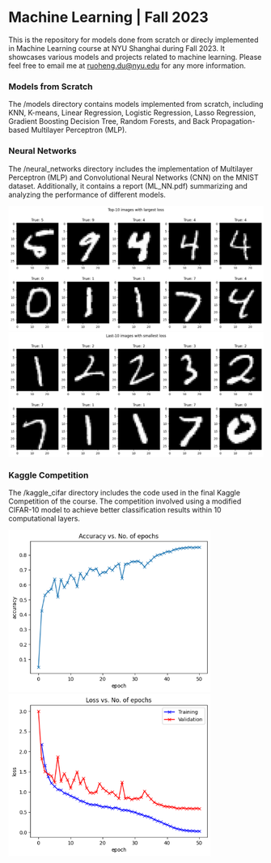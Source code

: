 # Machine Learning | Fall 2023
This is the repository for models done from scratch or direcly implemented in Machine Learning course at NYU Shanghai during Fall 2023. It showcases various models and projects related to machine learning. Please feel free to email me at ruoheng.du@nyu.edu for any more information.

### Models from Scratch
The /models directory contains models implemented from scratch, including KNN, K-means, Linear Regression, Logistic Regression, Lasso Regression, Gradient Boosting Decision Tree, Random Forests, and Back Propagation-based Multilayer Perceptron (MLP).

### Neural Networks
The /neural_networks directory includes the implementation of Multilayer Perceptron (MLP) and Convolutional Neural Networks (CNN) on the MNIST dataset. Additionally, it contains a report (ML_NN.pdf) summarizing and analyzing the performance of different models.

<img width="600" alt="top10.png" src="https://github.com/ruoheng-du/machine-learning/raw/main/assets/top10.png">
<img width="600" alt="last10.png" src="https://github.com/ruoheng-du/machine-learning/raw/main/assets/last10.png">

### Kaggle Competition
The /kaggle_cifar directory includes the code used in the final Kaggle Competition of the course. The competition involved using a modified CIFAR-10 model to achieve better classification results within 10 computational layers.

<img width="400" alt="acc_cifar.png" src="https://github.com/ruoheng-du/machine-learning/raw/main/assets/acc_cifar.png"><img width="400" alt="loss_cifar.png" src="https://github.com/ruoheng-du/machine-learning/raw/main/assets/loss_cifar.png">
